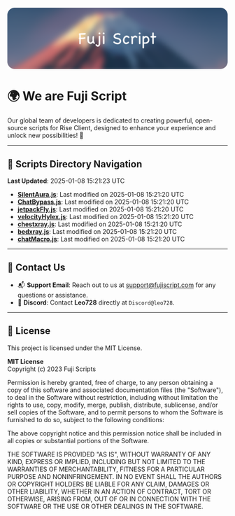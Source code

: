 ![Banner](.github/b.webp)

# 🌍 **We are Fuji Script**

Our global team of developers is dedicated to creating powerful, open-source scripts for Rise Client, designed to enhance your experience and unlock new possibilities! 🌟

---
<!-- SCRIPTS_NAVIGATION_START -->
## 📂 **Scripts Directory Navigation**

**Last Updated**: 2025-01-08 15:21:23 UTC

- **[SilentAura.js](scripts/SilentAura.js)**: Last modified on 2025-01-08 15:21:20 UTC
- **[ChatBypass.js](scripts/ChatBypass.js)**: Last modified on 2025-01-08 15:21:20 UTC
- **[jetpackFly.js](scripts/jetpackFly.js)**: Last modified on 2025-01-08 15:21:20 UTC
- **[velocityHylex.js](scripts/velocityHylex.js)**: Last modified on 2025-01-08 15:21:20 UTC
- **[chestxray.js](scripts/chestxray.js)**: Last modified on 2025-01-08 15:21:20 UTC
- **[bedxray.js](scripts/bedxray.js)**: Last modified on 2025-01-08 15:21:20 UTC
- **[chatMacro.js](scripts/chatMacro.js)**: Last modified on 2025-01-08 15:21:20 UTC

<!-- SCRIPTS_NAVIGATION_END -->

---

## 💬 **Contact Us**  
- 📬 **Support Email**: Reach out to us at [support@fujiscript.com](mailto:support@fujiscript.com) for any questions or assistance.  
- 💬 **Discord**: Contact **Leo728** directly at `Discord@leo728`.

---

## 📜 **License**

This project is licensed under the MIT License.  

**MIT License**  
Copyright (c) 2023 Fuji Scripts  

Permission is hereby granted, free of charge, to any person obtaining a copy of this software and associated documentation files (the "Software"), to deal in the Software without restriction, including without limitation the rights to use, copy, modify, merge, publish, distribute, sublicense, and/or sell copies of the Software, and to permit persons to whom the Software is furnished to do so, subject to the following conditions:  

The above copyright notice and this permission notice shall be included in all copies or substantial portions of the Software.  

THE SOFTWARE IS PROVIDED "AS IS", WITHOUT WARRANTY OF ANY KIND, EXPRESS OR IMPLIED, INCLUDING BUT NOT LIMITED TO THE WARRANTIES OF MERCHANTABILITY, FITNESS FOR A PARTICULAR PURPOSE AND NONINFRINGEMENT. IN NO EVENT SHALL THE AUTHORS OR COPYRIGHT HOLDERS BE LIABLE FOR ANY CLAIM, DAMAGES OR OTHER LIABILITY, WHETHER IN AN ACTION OF CONTRACT, TORT OR OTHERWISE, ARISING FROM, OUT OF OR IN CONNECTION WITH THE SOFTWARE OR THE USE OR OTHER DEALINGS IN THE SOFTWARE.  
